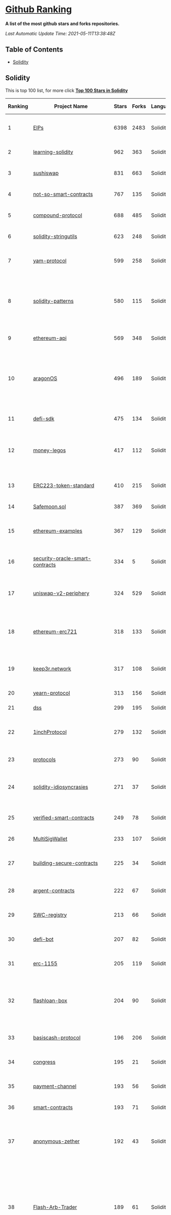 [Github Ranking](./README.md)
==========

**A list of the most github stars and forks repositories.**

*Last Automatic Update Time: 2021-05-11T13:38:48Z*

## Table of Contents

* [Solidity](#solidity)
## Solidity

This is top 100 list, for more click **[Top 100 Stars in Solidity](Top100/Solidity.md)**

| Ranking | Project Name | Stars | Forks | Language | Open Issues | Description | Last Commit |
| ------- | ------------ | ----- | ----- | -------- | ----------- | ----------- | ----------- |
| 1 | [EIPs](https://github.com/ethereum/EIPs) | 6398 | 2483 | Solidity | 511 | The Ethereum Improvement Proposal repository | 2021-05-11T13:30:44Z |
| 2 | [learning-solidity](https://github.com/willitscale/learning-solidity) | 962 | 363 | Solidity | 5 | The companion to the Youtube tutorials | 2021-03-05T12:02:44Z |
| 3 | [sushiswap](https://github.com/sushiswap/sushiswap) | 831 | 663 | Solidity | 12 | Sushiswap smart contracts 🍣 📝 | 2021-05-11T10:49:53Z |
| 4 | [not-so-smart-contracts](https://github.com/crytic/not-so-smart-contracts) | 767 | 135 | Solidity | 9 | Examples of Solidity security issues | 2020-04-24T15:54:02Z |
| 5 | [compound-protocol](https://github.com/compound-finance/compound-protocol) | 688 | 485 | Solidity | 30 | The Compound On-Chain Protocol | 2021-05-10T21:15:39Z |
| 6 | [solidity-stringutils](https://github.com/Arachnid/solidity-stringutils) | 623 | 248 | Solidity | 25 | Basic string utilities for Solidity | 2021-01-15T14:23:26Z |
| 7 | [yam-protocol](https://github.com/yam-finance/yam-protocol) | 599 | 258 | Solidity | 18 | A stablizing reserve currency protocol | 2020-09-29T06:24:11Z |
| 8 | [solidity-patterns](https://github.com/fravoll/solidity-patterns) | 580 | 115 | Solidity | 0 | A compilation of patterns and best practices for the smart contract programming language Solidity | 2019-12-17T08:28:14Z |
| 9 | [ethereum-api](https://github.com/provable-things/ethereum-api) | 569 | 348 | Solidity | 10 | Provable API for Ethereum smart contracts | 2020-11-15T01:26:36Z |
| 10 | [aragonOS](https://github.com/aragon/aragonOS) | 496 | 189 | Solidity | 51 | (Aragon 1) Reference implementation for aragonOS: a Solidity framework for building complex dApps and protocols | 2021-05-08T22:33:38Z |
| 11 | [defi-sdk](https://github.com/zeriontech/defi-sdk) | 475 | 134 | Solidity | 25 | DeFi SDK Makes Money Lego Work | 2021-05-07T14:35:46Z |
| 12 | [money-legos](https://github.com/studydefi/money-legos) | 417 | 112 | Solidity | 22 | 💰One stop shop for Ethereum ABIs, addresses, and Solidity interfaces! | 2021-05-01T02:03:57Z |
| 13 | [ERC223-token-standard](https://github.com/Dexaran/ERC223-token-standard) | 410 | 215 | Solidity | 8 | ERC223 token standard reference implementation. | 2021-05-05T06:57:45Z |
| 14 | [Safemoon.sol](https://github.com/safemoonprotocol/Safemoon.sol) | 387 | 369 | Solidity | 52 | safemoon contract | 2021-04-23T16:48:11Z |
| 15 | [ethereum-examples](https://github.com/provable-things/ethereum-examples) | 367 | 129 | Solidity | 30 | Code examples showing how to use the Provable API on Ethereum | 2021-05-11T12:59:44Z |
| 16 | [security-oracle-smart-contracts](https://github.com/certikfoundation/security-oracle-smart-contracts) | 334 | 5 | Solidity | 0 | Smart Contracts for CertiK Security Oracle | 2021-01-21T19:56:43Z |
| 17 | [uniswap-v2-periphery](https://github.com/Uniswap/uniswap-v2-periphery) | 324 | 529 | Solidity | 24 | 🎚 Peripheral smart contracts for interacting with Uniswap V2 | 2021-04-04T03:24:17Z |
| 18 | [ethereum-erc721](https://github.com/0xcert/ethereum-erc721) | 318 | 133 | Solidity | 9 | Non-fungible token implementation for Ethereum-based blockchains. | 2021-04-03T06:22:59Z |
| 19 | [keep3r.network](https://github.com/keep3r-network/keep3r.network) | 317 | 108 | Solidity | 10 | An incentivized keeper network for anonymous keeper and job registration | 2021-04-19T09:26:21Z |
| 20 | [yearn-protocol](https://github.com/yearn/yearn-protocol) | 313 | 156 | Solidity | 17 | Yearn smart contracts | 2021-04-30T06:39:01Z |
| 21 | [dss](https://github.com/makerdao/dss) | 299 | 195 | Solidity | 19 | Dai Stablecoin System | 2021-04-30T16:56:49Z |
| 22 | [1inchProtocol](https://github.com/1inch/1inchProtocol) | 279 | 132 | Solidity | 43 | 1inch Protocol – fully on-chain DeFi aggregation protocol | 2021-05-06T14:34:35Z |
| 23 | [protocols](https://github.com/Loopring/protocols) | 273 | 90 | Solidity | 20 | A zkRollup DEX & Payment Protocol | 2021-05-11T03:54:55Z |
| 24 | [solidity-idiosyncrasies](https://github.com/miguelmota/solidity-idiosyncrasies) | 271 | 37 | Solidity | 0 | Solidity gotchas, pitfalls, limitations, and idiosyncrasies. | 2020-11-30T02:11:40Z |
| 25 | [verified-smart-contracts](https://github.com/runtimeverification/verified-smart-contracts) | 249 | 78 | Solidity | 7 | Smart contracts which are formally verified | 2021-04-27T18:12:17Z |
| 26 | [MultiSigWallet](https://github.com/ConsenSysMesh/MultiSigWallet) | 233 | 107 | Solidity | 8 | Ethereum MultiSigWallet | 2020-11-10T16:26:09Z |
| 27 | [building-secure-contracts](https://github.com/crytic/building-secure-contracts) | 225 | 34 | Solidity | 23 | Guidelines and training material to write secure smart contracts | 2021-05-03T20:49:12Z |
| 28 | [argent-contracts](https://github.com/argentlabs/argent-contracts) | 222 | 67 | Solidity | 4 | Smart Contracts for Argent Wallet | 2021-05-11T12:22:11Z |
| 29 | [SWC-registry](https://github.com/SmartContractSecurity/SWC-registry) | 213 | 66 | Solidity | 15 | Smart Contract Weakness Classification and Test Cases | 2021-05-08T03:25:47Z |
| 30 | [defi-bot](https://github.com/ExtropyIO/defi-bot) | 207 | 82 | Solidity | 3 | Tutorial for building DeFi arbitrage bots | 2021-04-14T10:27:30Z |
| 31 | [erc-1155](https://github.com/enjin/erc-1155) | 205 | 119 | Solidity | 10 | ERC-1155: Smart Contract Sample Implementation | 2021-03-30T12:43:25Z |
| 32 | [flashloan-box](https://github.com/aave/flashloan-box) | 204 | 90 | Solidity | 8 | A box containing all you need to get started with developing  Aave v1 flash loans | 2021-05-11T11:25:15Z |
| 33 | [basiscash-protocol](https://github.com/Basis-Cash/basiscash-protocol) | 196 | 206 | Solidity | 3 | Solidity implementation of the Basis Cash Protocol  | 2021-04-07T15:50:43Z |
| 34 | [congress](https://github.com/cybercongress/congress) | 195 | 21 | Solidity | 66 | Helping humanity evolve | 2021-05-10T14:49:48Z |
| 35 | [payment-channel](https://github.com/mattdf/payment-channel) | 193 | 56 | Solidity | 2 | Ethereum Payment Channel in 50 lines of code | 2018-05-18T19:01:06Z |
| 36 | [smart-contracts](https://github.com/trusttoken/smart-contracts) | 193 | 71 | Solidity | 3 | TrustToken smart contracts | 2021-05-11T13:30:45Z |
| 37 | [anonymous-zether](https://github.com/ConsenSys/anonymous-zether) | 192 | 43 | Solidity | 10 | A private payment system for Ethereum-based blockchains, with no trusted setup. | 2021-05-10T11:45:42Z |
| 38 | [Flash-Arb-Trader](https://github.com/fifikobayashi/Flash-Arb-Trader) | 189 | 61 | Solidity | 5 | Smart contract that flash borrows from Aave and uses the flash liquidity for arbitrage between Sushiswap and UniswapV2 within the same transaction | 2020-11-10T17:01:00Z |
| 39 | [semaphore](https://github.com/appliedzkp/semaphore) | 181 | 33 | Solidity | 13 | A privacy gadget for Ethereum | 2021-05-11T13:37:01Z |
| 40 | [balancer-core](https://github.com/balancer-labs/balancer-core) | 178 | 90 | Solidity | 3 | Balancer on the EVM | 2021-05-07T18:35:12Z |
| 41 | [solidity-bytes-utils](https://github.com/GNSPS/solidity-bytes-utils) | 173 | 45 | Solidity | 2 | Utility Solidity library composed of basic operations for tightly packed bytes arrays | 2021-04-13T00:02:32Z |
| 42 | [flash-lending](https://github.com/marbleprotocol/flash-lending) | 171 | 39 | Solidity | 11 | Flash lending smart contracts | 2018-11-18T04:38:53Z |
| 43 | [dharma-smart-wallet](https://github.com/dharma-eng/dharma-smart-wallet) | 170 | 32 | Solidity | 2 | An upgradeable, meta-transaction-enabled smart wallet for earning interest on stablecoins while retaining custody of funds, with an added security backstop provided by Dharma Labs. | 2021-05-10T20:36:56Z |
| 44 | [moac-core](https://github.com/MOACChain/moac-core) | 162 | 40 | Solidity | 5 | MOAC core  | 2021-05-09T00:13:08Z |
| 45 | [multicall](https://github.com/makerdao/multicall) | 158 | 78 | Solidity | 10 | Multicall: Aggregate multiple constant function call results into one | 2021-04-14T17:41:20Z |
| 46 | [contracts](https://github.com/ethereum-optimism/contracts) | 151 | 51 | Solidity | 21 | [Optimism] Smart Contracts | 2021-04-12T00:07:24Z |
| 47 | [damn-vulnerable-defi](https://github.com/OpenZeppelin/damn-vulnerable-defi) | 150 | 58 | Solidity | 0 | None | 2021-02-26T19:19:43Z |
| 48 | [pm-contracts](https://github.com/gnosis/pm-contracts) | 148 | 51 | Solidity | 8 | Collection of smart contracts for the Gnosis prediction market platform. | 2020-12-10T16:40:26Z |
| 49 | [erc721x](https://github.com/loomnetwork/erc721x) | 142 | 41 | Solidity | 3 | ERC721x is an extension of ERC721 that adds support for multi-fungible tokens and batch transfers, while being fully backward-compatible. | 2019-11-01T13:53:12Z |
| 50 | [pancake-farm](https://github.com/pancakeswap/pancake-farm) | 141 | 270 | Solidity | 11 | None | 2021-05-09T12:12:17Z |
| 51 | [smartcheck](https://github.com/smartdec/smartcheck) | 140 | 38 | Solidity | 3 |  SmartCheck – a static analysis tool that detects vulnerabilities and bugs in Solidity programs (Ethereum-based smart contracts). | 2020-11-11T09:41:03Z |
| 52 | [harvest](https://github.com/harvest-finance/harvest) | 140 | 85 | Solidity | 0 | Bread for the people! | 2021-02-18T18:05:27Z |
| 53 | [alchemist](https://github.com/alchemistcoin/alchemist) | 139 | 27 | Solidity | 5 | Can a meme coin help us achieve immortality? | 2021-04-15T13:06:08Z |
| 54 | [kleros](https://github.com/kleros/kleros) | 131 | 47 | Solidity | 13 | Kleros smart contracts | 2021-05-09T23:54:19Z |
| 55 | [ds-proxy](https://github.com/dapphub/ds-proxy) | 128 | 35 | Solidity | 7 | a proxy object that can compose transactions on owner's behalf | 2021-02-16T16:32:04Z |
| 56 | [clone-factory](https://github.com/optionality/clone-factory) | 126 | 32 | Solidity | 6 | Simple clone contract factory | 2019-11-17T06:29:29Z |
| 57 | [smart-contract](https://github.com/Fankouzu/smart-contract) | 123 | 88 | Solidity | 2 | 学习智能合约 | 2021-01-02T06:53:31Z |
| 58 | [sai](https://github.com/makerdao/sai) | 123 | 54 | Solidity | 5 | Single Collateral Dai | 2020-04-16T15:11:50Z |
| 59 | [optimism-tutorial](https://github.com/ethereum-optimism/optimism-tutorial) | 122 | 48 | Solidity | 1 | [Optimism] Learn to build an Optimistic app! | 2021-05-10T21:51:40Z |
| 60 | [ds-math](https://github.com/dapphub/ds-math) | 121 | 23 | Solidity | 6 | Safe arithmetic | 2020-12-10T15:11:23Z |
| 61 | [chai](https://github.com/dapphub/chai) | 121 | 20 | Solidity | 4 | ERC20 wrapper over the Dai Savings Rate | 2020-04-01T20:41:51Z |
| 62 | [BokkyPooBahsDateTimeLibrary](https://github.com/bokkypoobah/BokkyPooBahsDateTimeLibrary) | 120 | 30 | Solidity | 1 | Gas-Efficient Solidity DateTime Library | 2020-01-18T13:48:39Z |
| 63 | [oneswap_contract_ethereum](https://github.com/oneswap/oneswap_contract_ethereum) | 114 | 15 | Solidity | 3 | OneSwap's smartcontract source code for ethereum | 2020-11-11T09:55:43Z |
| 64 | [UNIB](https://github.com/uniswapbet/UNIB) | 109 | 7 | Solidity | 1 | None | 2020-11-10T16:59:40Z |
| 65 | [aragon-network-token](https://github.com/aragon/aragon-network-token) | 107 | 40 | Solidity | 7 | Smart contracts for the Aragon Network Token | 2021-04-01T06:36:02Z |
| 66 | [ds-token](https://github.com/dapphub/ds-token) | 105 | 50 | Solidity | 4 | A simple and sufficient ERC20 implementation | 2021-02-15T22:57:24Z |
| 67 | [uniswap-flash-swapper](https://github.com/Austin-Williams/uniswap-flash-swapper) | 104 | 47 | Solidity | 6 | Boiler plate for Uniswap v2 flash loans (and flash swaps) | 2021-02-12T23:04:10Z |
| 68 | [flashloaner-contract](https://github.com/pedrobergamini/flashloaner-contract) | 101 | 66 | Solidity | 2 | Solidity smart contracts that operate arbitrages between Sushiswap and Uniswap | 2020-11-12T01:18:25Z |
| 69 | [Tokens](https://github.com/bokkypoobah/Tokens) | 100 | 99 | Solidity | 2 | Tokens, Tokens, Tokens | 2019-06-21T17:06:58Z |
| 70 | [abyss-daico](https://github.com/abyssfinance/abyss-daico) | 98 | 48 | Solidity | 0 | DAICO is an innovative fundraising model that merges some of the benefits of Decentralized Autonomous Organizations (DAOs), aimed at upgrading and making the initial ICO concept more transparent. | 2018-12-31T00:47:26Z |
| 71 | [flash-mintable-tokens](https://github.com/Austin-Williams/flash-mintable-tokens) | 97 | 31 | Solidity | 1 | Anyone can be rich... for an instant. | 2020-06-23T00:27:24Z |
| 72 | [defisaver-contracts](https://github.com/DecenterApps/defisaver-contracts) | 96 | 27 | Solidity | 1 | Defi Saver solidity smart contracts | 2021-05-10T02:59:45Z |
| 73 | [abdk-libraries-solidity](https://github.com/abdk-consulting/abdk-libraries-solidity) | 94 | 28 | Solidity | 1 | Open-Source Libraries for Solidity by ABDK Consulting | 2021-03-24T11:35:19Z |
| 74 | [uniswap-oracle](https://github.com/Keydonix/uniswap-oracle) | 94 | 19 | Solidity | 3 | A general purpose price feed oracle built on Uniswap v2 that uses merkle proofs under the hood. | 2020-12-11T03:17:22Z |
| 75 | [mana](https://github.com/decentraland/mana) | 93 | 32 | Solidity | 5 | ⏣ Solidity Contracts for the Decentraland MANA Token | 2020-10-13T12:21:34Z |
| 76 | [solidity-util](https://github.com/willitscale/solidity-util) | 90 | 25 | Solidity | 2 | Solidity Standard Utilities | 2019-06-13T17:11:31Z |
| 77 | [venus-protocol](https://github.com/VenusProtocol/venus-protocol) | 88 | 39 | Solidity | 3 | Binance Smart Chain Venus Protocol | 2021-05-10T23:55:58Z |
| 78 | [renex-sol](https://github.com/republicprotocol/renex-sol) | 88 | 48 | Solidity | 2 | RenEx Ethereum contracts, written in Solidity | 2019-08-14T19:39:38Z |
| 79 | [bridge](https://github.com/cheapETH/bridge) | 88 | 10 | Solidity | 0 | Bridge between L1 (Ethereum) and L2 (cheapETH) | 2021-04-08T02:24:28Z |
| 80 | [aave-flashloan-mix](https://github.com/brownie-mix/aave-flashloan-mix) | 86 | 32 | Solidity | 0 | A Brownie mix containing all you need to get started with developing flash loans | 2021-04-27T19:25:43Z |
| 81 | [RICO](https://github.com/DRI-network/RICO) | 85 | 17 | Solidity | 9 | The Responsible Initial Coin Offering Framework | 2018-06-13T03:27:14Z |
| 82 | [alchemix-protocol](https://github.com/alchemix-finance/alchemix-protocol) | 84 | 22 | Solidity | 1 | contracts for the Alchemix protocol | 2021-04-05T20:15:33Z |
| 83 | [contractsV2](https://github.com/bZxNetwork/contractsV2) | 83 | 20 | Solidity | 7 | bZx Protocol Smart Contracts - Version 2 | 2021-05-10T15:20:25Z |
| 84 | [Smart-Contract-Modular-Template](https://github.com/Turing-Chain/Smart-Contract-Modular-Template) | 83 | 26 | Solidity | 6 | Backed by Blockchain Education Network  Hong Kong and Taiwan branch, the open source repository contains educational materials including smart contract templates for developers. | 2020-04-06T11:52:21Z |
| 85 | [Bunny](https://github.com/PancakeBunny-finance/Bunny) | 83 | 59 | Solidity | 2 | PancakeBunny helps $cake lovers get more $cakes | 2021-05-01T01:09:59Z |
| 86 | [WETH10](https://github.com/WETH10/WETH10) | 82 | 36 | Solidity | 10 | revamped contract | 2021-04-22T14:16:23Z |
| 87 | [SugarDaddyFlashloan](https://github.com/fifikobayashi/SugarDaddyFlashloan) | 80 | 15 | Solidity | 1 | Leverages Aave V2's credit delegation functionalities to execute a V2 flashloan where the repayment of the loan at the end of the Tx is incurred onto a separate entity (the sugardaddy) | 2021-01-23T01:01:15Z |
| 88 | [bsc-genesis-contract](https://github.com/binance-chain/bsc-genesis-contract) | 80 | 97 | Solidity | 4 | The genesis contracts of Binance Smart Chain. | 2021-03-31T12:43:11Z |
| 89 | [rtoken-monorepo](https://github.com/rtoken-project/rtoken-monorepo) | 79 | 41 | Solidity | 9 | RToken Ethereum monorepo | 2021-04-19T20:06:26Z |
| 90 | [smartbugs](https://github.com/smartbugs/smartbugs) | 77 | 22 | Solidity | 8 | SmartBugs: A Framework to Analyze Solidity Smart Contracts | 2021-05-08T09:53:39Z |
| 91 | [nft-mix](https://github.com/PatrickAlphaC/nft-mix) | 76 | 38 | Solidity | 0 | None | 2021-05-06T11:34:12Z |
| 92 | [frax-solidity](https://github.com/FraxFinance/frax-solidity) | 74 | 22 | Solidity | 0 | Solidity implementation of the Frax Protocol | 2021-05-10T20:45:34Z |
| 93 | [land](https://github.com/decentraland/land) | 73 | 27 | Solidity | 10 | ⛰ Contract for LAND | 2021-03-03T15:41:47Z |
| 94 | [ds-auth](https://github.com/dapphub/ds-auth) | 73 | 23 | Solidity | 1 | Updatable, unobtrusive Solidity authorization pattern | 2021-02-15T22:35:51Z |
| 95 | [azimuth](https://github.com/urbit/azimuth) | 73 | 21 | Solidity | 9 | General-purpose PKI on Ethereum | 2021-05-09T02:53:10Z |
| 96 | [openzeppelin-test-environment](https://github.com/OpenZeppelin/openzeppelin-test-environment) | 72 | 23 | Solidity | 28 | One-line setup for blazing-fast smart contracts tests | 2021-04-09T21:16:40Z |
| 97 | [smart-contracts](https://github.com/DOSNetwork/smart-contracts) | 72 | 10 | Solidity | 3 | On-chain system contracts and examples | 2021-05-09T15:12:07Z |
| 98 | [conditional-tokens-contracts](https://github.com/gnosis/conditional-tokens-contracts) | 71 | 23 | Solidity | 17 | Smart contracts for conditional tokens. | 2021-04-01T06:49:27Z |
| 99 | [vaults](https://github.com/yearn/vaults) | 69 | 44 | Solidity | 6 | None | 2020-09-11T13:24:59Z |
| 100 | [badger-system](https://github.com/Badger-Finance/badger-system) | 67 | 30 | Solidity | 21 | None | 2021-05-11T03:00:12Z |

## Solidity

This is top 100 list, for more click **[Top 100 Stars in Solidity](Top100/Solidity.md)**

| Ranking | Project Name | Stars | Forks | Language | Open Issues | Description | Last Commit |
| ------- | ------------ | ----- | ----- | -------- | ----------- | ----------- | ----------- |
| 1 | [EIPs](https://github.com/ethereum/EIPs) | 6398 | 2483 | Solidity | 511 | The Ethereum Improvement Proposal repository | 2021-05-11T13:30:44Z |
| 2 | [learning-solidity](https://github.com/willitscale/learning-solidity) | 962 | 363 | Solidity | 5 | The companion to the Youtube tutorials | 2021-03-05T12:02:44Z |
| 3 | [sushiswap](https://github.com/sushiswap/sushiswap) | 831 | 663 | Solidity | 12 | Sushiswap smart contracts 🍣 📝 | 2021-05-11T10:49:53Z |
| 4 | [not-so-smart-contracts](https://github.com/crytic/not-so-smart-contracts) | 767 | 135 | Solidity | 9 | Examples of Solidity security issues | 2020-04-24T15:54:02Z |
| 5 | [compound-protocol](https://github.com/compound-finance/compound-protocol) | 688 | 485 | Solidity | 30 | The Compound On-Chain Protocol | 2021-05-10T21:15:39Z |
| 6 | [solidity-stringutils](https://github.com/Arachnid/solidity-stringutils) | 623 | 248 | Solidity | 25 | Basic string utilities for Solidity | 2021-01-15T14:23:26Z |
| 7 | [yam-protocol](https://github.com/yam-finance/yam-protocol) | 599 | 258 | Solidity | 18 | A stablizing reserve currency protocol | 2020-09-29T06:24:11Z |
| 8 | [solidity-patterns](https://github.com/fravoll/solidity-patterns) | 580 | 115 | Solidity | 0 | A compilation of patterns and best practices for the smart contract programming language Solidity | 2019-12-17T08:28:14Z |
| 9 | [ethereum-api](https://github.com/provable-things/ethereum-api) | 569 | 348 | Solidity | 10 | Provable API for Ethereum smart contracts | 2020-11-15T01:26:36Z |
| 10 | [aragonOS](https://github.com/aragon/aragonOS) | 496 | 189 | Solidity | 51 | (Aragon 1) Reference implementation for aragonOS: a Solidity framework for building complex dApps and protocols | 2021-05-08T22:33:38Z |
| 11 | [defi-sdk](https://github.com/zeriontech/defi-sdk) | 475 | 134 | Solidity | 25 | DeFi SDK Makes Money Lego Work | 2021-05-07T14:35:46Z |
| 12 | [money-legos](https://github.com/studydefi/money-legos) | 417 | 112 | Solidity | 22 | 💰One stop shop for Ethereum ABIs, addresses, and Solidity interfaces! | 2021-05-01T02:03:57Z |
| 13 | [ERC223-token-standard](https://github.com/Dexaran/ERC223-token-standard) | 410 | 215 | Solidity | 8 | ERC223 token standard reference implementation. | 2021-05-05T06:57:45Z |
| 14 | [Safemoon.sol](https://github.com/safemoonprotocol/Safemoon.sol) | 387 | 369 | Solidity | 52 | safemoon contract | 2021-04-23T16:48:11Z |
| 15 | [ethereum-examples](https://github.com/provable-things/ethereum-examples) | 367 | 129 | Solidity | 30 | Code examples showing how to use the Provable API on Ethereum | 2021-05-11T12:59:44Z |
| 16 | [security-oracle-smart-contracts](https://github.com/certikfoundation/security-oracle-smart-contracts) | 334 | 5 | Solidity | 0 | Smart Contracts for CertiK Security Oracle | 2021-01-21T19:56:43Z |
| 17 | [uniswap-v2-periphery](https://github.com/Uniswap/uniswap-v2-periphery) | 324 | 529 | Solidity | 24 | 🎚 Peripheral smart contracts for interacting with Uniswap V2 | 2021-04-04T03:24:17Z |
| 18 | [ethereum-erc721](https://github.com/0xcert/ethereum-erc721) | 318 | 133 | Solidity | 9 | Non-fungible token implementation for Ethereum-based blockchains. | 2021-04-03T06:22:59Z |
| 19 | [keep3r.network](https://github.com/keep3r-network/keep3r.network) | 317 | 108 | Solidity | 10 | An incentivized keeper network for anonymous keeper and job registration | 2021-04-19T09:26:21Z |
| 20 | [yearn-protocol](https://github.com/yearn/yearn-protocol) | 313 | 156 | Solidity | 17 | Yearn smart contracts | 2021-04-30T06:39:01Z |
| 21 | [dss](https://github.com/makerdao/dss) | 299 | 195 | Solidity | 19 | Dai Stablecoin System | 2021-04-30T16:56:49Z |
| 22 | [1inchProtocol](https://github.com/1inch/1inchProtocol) | 279 | 132 | Solidity | 43 | 1inch Protocol – fully on-chain DeFi aggregation protocol | 2021-05-06T14:34:35Z |
| 23 | [protocols](https://github.com/Loopring/protocols) | 273 | 90 | Solidity | 20 | A zkRollup DEX & Payment Protocol | 2021-05-11T03:54:55Z |
| 24 | [solidity-idiosyncrasies](https://github.com/miguelmota/solidity-idiosyncrasies) | 271 | 37 | Solidity | 0 | Solidity gotchas, pitfalls, limitations, and idiosyncrasies. | 2020-11-30T02:11:40Z |
| 25 | [verified-smart-contracts](https://github.com/runtimeverification/verified-smart-contracts) | 249 | 78 | Solidity | 7 | Smart contracts which are formally verified | 2021-04-27T18:12:17Z |
| 26 | [MultiSigWallet](https://github.com/ConsenSysMesh/MultiSigWallet) | 233 | 107 | Solidity | 8 | Ethereum MultiSigWallet | 2020-11-10T16:26:09Z |
| 27 | [building-secure-contracts](https://github.com/crytic/building-secure-contracts) | 225 | 34 | Solidity | 23 | Guidelines and training material to write secure smart contracts | 2021-05-03T20:49:12Z |
| 28 | [argent-contracts](https://github.com/argentlabs/argent-contracts) | 222 | 67 | Solidity | 4 | Smart Contracts for Argent Wallet | 2021-05-11T12:22:11Z |
| 29 | [SWC-registry](https://github.com/SmartContractSecurity/SWC-registry) | 213 | 66 | Solidity | 15 | Smart Contract Weakness Classification and Test Cases | 2021-05-08T03:25:47Z |
| 30 | [defi-bot](https://github.com/ExtropyIO/defi-bot) | 207 | 82 | Solidity | 3 | Tutorial for building DeFi arbitrage bots | 2021-04-14T10:27:30Z |
| 31 | [erc-1155](https://github.com/enjin/erc-1155) | 205 | 119 | Solidity | 10 | ERC-1155: Smart Contract Sample Implementation | 2021-03-30T12:43:25Z |
| 32 | [flashloan-box](https://github.com/aave/flashloan-box) | 204 | 90 | Solidity | 8 | A box containing all you need to get started with developing  Aave v1 flash loans | 2021-05-11T11:25:15Z |
| 33 | [basiscash-protocol](https://github.com/Basis-Cash/basiscash-protocol) | 196 | 206 | Solidity | 3 | Solidity implementation of the Basis Cash Protocol  | 2021-04-07T15:50:43Z |
| 34 | [congress](https://github.com/cybercongress/congress) | 195 | 21 | Solidity | 66 | Helping humanity evolve | 2021-05-10T14:49:48Z |
| 35 | [payment-channel](https://github.com/mattdf/payment-channel) | 193 | 56 | Solidity | 2 | Ethereum Payment Channel in 50 lines of code | 2018-05-18T19:01:06Z |
| 36 | [smart-contracts](https://github.com/trusttoken/smart-contracts) | 193 | 71 | Solidity | 3 | TrustToken smart contracts | 2021-05-11T13:30:45Z |
| 37 | [anonymous-zether](https://github.com/ConsenSys/anonymous-zether) | 192 | 43 | Solidity | 10 | A private payment system for Ethereum-based blockchains, with no trusted setup. | 2021-05-10T11:45:42Z |
| 38 | [Flash-Arb-Trader](https://github.com/fifikobayashi/Flash-Arb-Trader) | 189 | 61 | Solidity | 5 | Smart contract that flash borrows from Aave and uses the flash liquidity for arbitrage between Sushiswap and UniswapV2 within the same transaction | 2020-11-10T17:01:00Z |
| 39 | [semaphore](https://github.com/appliedzkp/semaphore) | 181 | 33 | Solidity | 13 | A privacy gadget for Ethereum | 2021-05-11T13:37:01Z |
| 40 | [balancer-core](https://github.com/balancer-labs/balancer-core) | 178 | 90 | Solidity | 3 | Balancer on the EVM | 2021-05-07T18:35:12Z |
| 41 | [solidity-bytes-utils](https://github.com/GNSPS/solidity-bytes-utils) | 173 | 45 | Solidity | 2 | Utility Solidity library composed of basic operations for tightly packed bytes arrays | 2021-04-13T00:02:32Z |
| 42 | [flash-lending](https://github.com/marbleprotocol/flash-lending) | 171 | 39 | Solidity | 11 | Flash lending smart contracts | 2018-11-18T04:38:53Z |
| 43 | [dharma-smart-wallet](https://github.com/dharma-eng/dharma-smart-wallet) | 170 | 32 | Solidity | 2 | An upgradeable, meta-transaction-enabled smart wallet for earning interest on stablecoins while retaining custody of funds, with an added security backstop provided by Dharma Labs. | 2021-05-10T20:36:56Z |
| 44 | [moac-core](https://github.com/MOACChain/moac-core) | 162 | 40 | Solidity | 5 | MOAC core  | 2021-05-09T00:13:08Z |
| 45 | [multicall](https://github.com/makerdao/multicall) | 158 | 78 | Solidity | 10 | Multicall: Aggregate multiple constant function call results into one | 2021-04-14T17:41:20Z |
| 46 | [contracts](https://github.com/ethereum-optimism/contracts) | 151 | 51 | Solidity | 21 | [Optimism] Smart Contracts | 2021-04-12T00:07:24Z |
| 47 | [damn-vulnerable-defi](https://github.com/OpenZeppelin/damn-vulnerable-defi) | 150 | 58 | Solidity | 0 | None | 2021-02-26T19:19:43Z |
| 48 | [pm-contracts](https://github.com/gnosis/pm-contracts) | 148 | 51 | Solidity | 8 | Collection of smart contracts for the Gnosis prediction market platform. | 2020-12-10T16:40:26Z |
| 49 | [erc721x](https://github.com/loomnetwork/erc721x) | 142 | 41 | Solidity | 3 | ERC721x is an extension of ERC721 that adds support for multi-fungible tokens and batch transfers, while being fully backward-compatible. | 2019-11-01T13:53:12Z |
| 50 | [pancake-farm](https://github.com/pancakeswap/pancake-farm) | 141 | 270 | Solidity | 11 | None | 2021-05-09T12:12:17Z |
| 51 | [smartcheck](https://github.com/smartdec/smartcheck) | 140 | 38 | Solidity | 3 |  SmartCheck – a static analysis tool that detects vulnerabilities and bugs in Solidity programs (Ethereum-based smart contracts). | 2020-11-11T09:41:03Z |
| 52 | [harvest](https://github.com/harvest-finance/harvest) | 140 | 85 | Solidity | 0 | Bread for the people! | 2021-02-18T18:05:27Z |
| 53 | [alchemist](https://github.com/alchemistcoin/alchemist) | 139 | 27 | Solidity | 5 | Can a meme coin help us achieve immortality? | 2021-04-15T13:06:08Z |
| 54 | [kleros](https://github.com/kleros/kleros) | 131 | 47 | Solidity | 13 | Kleros smart contracts | 2021-05-09T23:54:19Z |
| 55 | [ds-proxy](https://github.com/dapphub/ds-proxy) | 128 | 35 | Solidity | 7 | a proxy object that can compose transactions on owner's behalf | 2021-02-16T16:32:04Z |
| 56 | [clone-factory](https://github.com/optionality/clone-factory) | 126 | 32 | Solidity | 6 | Simple clone contract factory | 2019-11-17T06:29:29Z |
| 57 | [smart-contract](https://github.com/Fankouzu/smart-contract) | 123 | 88 | Solidity | 2 | 学习智能合约 | 2021-01-02T06:53:31Z |
| 58 | [sai](https://github.com/makerdao/sai) | 123 | 54 | Solidity | 5 | Single Collateral Dai | 2020-04-16T15:11:50Z |
| 59 | [optimism-tutorial](https://github.com/ethereum-optimism/optimism-tutorial) | 122 | 48 | Solidity | 1 | [Optimism] Learn to build an Optimistic app! | 2021-05-10T21:51:40Z |
| 60 | [ds-math](https://github.com/dapphub/ds-math) | 121 | 23 | Solidity | 6 | Safe arithmetic | 2020-12-10T15:11:23Z |
| 61 | [chai](https://github.com/dapphub/chai) | 121 | 20 | Solidity | 4 | ERC20 wrapper over the Dai Savings Rate | 2020-04-01T20:41:51Z |
| 62 | [BokkyPooBahsDateTimeLibrary](https://github.com/bokkypoobah/BokkyPooBahsDateTimeLibrary) | 120 | 30 | Solidity | 1 | Gas-Efficient Solidity DateTime Library | 2020-01-18T13:48:39Z |
| 63 | [oneswap_contract_ethereum](https://github.com/oneswap/oneswap_contract_ethereum) | 114 | 15 | Solidity | 3 | OneSwap's smartcontract source code for ethereum | 2020-11-11T09:55:43Z |
| 64 | [UNIB](https://github.com/uniswapbet/UNIB) | 109 | 7 | Solidity | 1 | None | 2020-11-10T16:59:40Z |
| 65 | [aragon-network-token](https://github.com/aragon/aragon-network-token) | 107 | 40 | Solidity | 7 | Smart contracts for the Aragon Network Token | 2021-04-01T06:36:02Z |
| 66 | [ds-token](https://github.com/dapphub/ds-token) | 105 | 50 | Solidity | 4 | A simple and sufficient ERC20 implementation | 2021-02-15T22:57:24Z |
| 67 | [uniswap-flash-swapper](https://github.com/Austin-Williams/uniswap-flash-swapper) | 104 | 47 | Solidity | 6 | Boiler plate for Uniswap v2 flash loans (and flash swaps) | 2021-02-12T23:04:10Z |
| 68 | [flashloaner-contract](https://github.com/pedrobergamini/flashloaner-contract) | 101 | 66 | Solidity | 2 | Solidity smart contracts that operate arbitrages between Sushiswap and Uniswap | 2020-11-12T01:18:25Z |
| 69 | [Tokens](https://github.com/bokkypoobah/Tokens) | 100 | 99 | Solidity | 2 | Tokens, Tokens, Tokens | 2019-06-21T17:06:58Z |
| 70 | [abyss-daico](https://github.com/abyssfinance/abyss-daico) | 98 | 48 | Solidity | 0 | DAICO is an innovative fundraising model that merges some of the benefits of Decentralized Autonomous Organizations (DAOs), aimed at upgrading and making the initial ICO concept more transparent. | 2018-12-31T00:47:26Z |
| 71 | [flash-mintable-tokens](https://github.com/Austin-Williams/flash-mintable-tokens) | 97 | 31 | Solidity | 1 | Anyone can be rich... for an instant. | 2020-06-23T00:27:24Z |
| 72 | [defisaver-contracts](https://github.com/DecenterApps/defisaver-contracts) | 96 | 27 | Solidity | 1 | Defi Saver solidity smart contracts | 2021-05-10T02:59:45Z |
| 73 | [abdk-libraries-solidity](https://github.com/abdk-consulting/abdk-libraries-solidity) | 94 | 28 | Solidity | 1 | Open-Source Libraries for Solidity by ABDK Consulting | 2021-03-24T11:35:19Z |
| 74 | [uniswap-oracle](https://github.com/Keydonix/uniswap-oracle) | 94 | 19 | Solidity | 3 | A general purpose price feed oracle built on Uniswap v2 that uses merkle proofs under the hood. | 2020-12-11T03:17:22Z |
| 75 | [mana](https://github.com/decentraland/mana) | 93 | 32 | Solidity | 5 | ⏣ Solidity Contracts for the Decentraland MANA Token | 2020-10-13T12:21:34Z |
| 76 | [solidity-util](https://github.com/willitscale/solidity-util) | 90 | 25 | Solidity | 2 | Solidity Standard Utilities | 2019-06-13T17:11:31Z |
| 77 | [venus-protocol](https://github.com/VenusProtocol/venus-protocol) | 88 | 39 | Solidity | 3 | Binance Smart Chain Venus Protocol | 2021-05-10T23:55:58Z |
| 78 | [renex-sol](https://github.com/republicprotocol/renex-sol) | 88 | 48 | Solidity | 2 | RenEx Ethereum contracts, written in Solidity | 2019-08-14T19:39:38Z |
| 79 | [bridge](https://github.com/cheapETH/bridge) | 88 | 10 | Solidity | 0 | Bridge between L1 (Ethereum) and L2 (cheapETH) | 2021-04-08T02:24:28Z |
| 80 | [aave-flashloan-mix](https://github.com/brownie-mix/aave-flashloan-mix) | 86 | 32 | Solidity | 0 | A Brownie mix containing all you need to get started with developing flash loans | 2021-04-27T19:25:43Z |
| 81 | [RICO](https://github.com/DRI-network/RICO) | 85 | 17 | Solidity | 9 | The Responsible Initial Coin Offering Framework | 2018-06-13T03:27:14Z |
| 82 | [alchemix-protocol](https://github.com/alchemix-finance/alchemix-protocol) | 84 | 22 | Solidity | 1 | contracts for the Alchemix protocol | 2021-04-05T20:15:33Z |
| 83 | [contractsV2](https://github.com/bZxNetwork/contractsV2) | 83 | 20 | Solidity | 7 | bZx Protocol Smart Contracts - Version 2 | 2021-05-10T15:20:25Z |
| 84 | [Smart-Contract-Modular-Template](https://github.com/Turing-Chain/Smart-Contract-Modular-Template) | 83 | 26 | Solidity | 6 | Backed by Blockchain Education Network  Hong Kong and Taiwan branch, the open source repository contains educational materials including smart contract templates for developers. | 2020-04-06T11:52:21Z |
| 85 | [Bunny](https://github.com/PancakeBunny-finance/Bunny) | 83 | 59 | Solidity | 2 | PancakeBunny helps $cake lovers get more $cakes | 2021-05-01T01:09:59Z |
| 86 | [WETH10](https://github.com/WETH10/WETH10) | 82 | 36 | Solidity | 10 | revamped contract | 2021-04-22T14:16:23Z |
| 87 | [SugarDaddyFlashloan](https://github.com/fifikobayashi/SugarDaddyFlashloan) | 80 | 15 | Solidity | 1 | Leverages Aave V2's credit delegation functionalities to execute a V2 flashloan where the repayment of the loan at the end of the Tx is incurred onto a separate entity (the sugardaddy) | 2021-01-23T01:01:15Z |
| 88 | [bsc-genesis-contract](https://github.com/binance-chain/bsc-genesis-contract) | 80 | 97 | Solidity | 4 | The genesis contracts of Binance Smart Chain. | 2021-03-31T12:43:11Z |
| 89 | [rtoken-monorepo](https://github.com/rtoken-project/rtoken-monorepo) | 79 | 41 | Solidity | 9 | RToken Ethereum monorepo | 2021-04-19T20:06:26Z |
| 90 | [smartbugs](https://github.com/smartbugs/smartbugs) | 77 | 22 | Solidity | 8 | SmartBugs: A Framework to Analyze Solidity Smart Contracts | 2021-05-08T09:53:39Z |
| 91 | [nft-mix](https://github.com/PatrickAlphaC/nft-mix) | 76 | 38 | Solidity | 0 | None | 2021-05-06T11:34:12Z |
| 92 | [frax-solidity](https://github.com/FraxFinance/frax-solidity) | 74 | 22 | Solidity | 0 | Solidity implementation of the Frax Protocol | 2021-05-10T20:45:34Z |
| 93 | [land](https://github.com/decentraland/land) | 73 | 27 | Solidity | 10 | ⛰ Contract for LAND | 2021-03-03T15:41:47Z |
| 94 | [ds-auth](https://github.com/dapphub/ds-auth) | 73 | 23 | Solidity | 1 | Updatable, unobtrusive Solidity authorization pattern | 2021-02-15T22:35:51Z |
| 95 | [azimuth](https://github.com/urbit/azimuth) | 73 | 21 | Solidity | 9 | General-purpose PKI on Ethereum | 2021-05-09T02:53:10Z |
| 96 | [openzeppelin-test-environment](https://github.com/OpenZeppelin/openzeppelin-test-environment) | 72 | 23 | Solidity | 28 | One-line setup for blazing-fast smart contracts tests | 2021-04-09T21:16:40Z |
| 97 | [smart-contracts](https://github.com/DOSNetwork/smart-contracts) | 72 | 10 | Solidity | 3 | On-chain system contracts and examples | 2021-05-09T15:12:07Z |
| 98 | [conditional-tokens-contracts](https://github.com/gnosis/conditional-tokens-contracts) | 71 | 23 | Solidity | 17 | Smart contracts for conditional tokens. | 2021-04-01T06:49:27Z |
| 99 | [vaults](https://github.com/yearn/vaults) | 69 | 44 | Solidity | 6 | None | 2020-09-11T13:24:59Z |
| 100 | [badger-system](https://github.com/Badger-Finance/badger-system) | 67 | 30 | Solidity | 21 | None | 2021-05-11T03:00:12Z |

